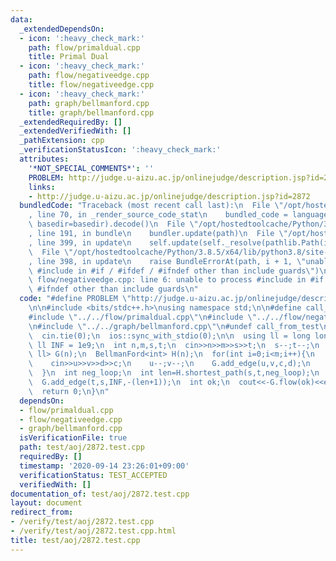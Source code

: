 ```yaml
---
data:
  _extendedDependsOn:
  - icon: ':heavy_check_mark:'
    path: flow/primaldual.cpp
    title: Primal Dual
  - icon: ':heavy_check_mark:'
    path: flow/negativeedge.cpp
    title: flow/negativeedge.cpp
  - icon: ':heavy_check_mark:'
    path: graph/bellmanford.cpp
    title: graph/bellmanford.cpp
  _extendedRequiredBy: []
  _extendedVerifiedWith: []
  _pathExtension: cpp
  _verificationStatusIcon: ':heavy_check_mark:'
  attributes:
    '*NOT_SPECIAL_COMMENTS*': ''
    PROBLEM: http://judge.u-aizu.ac.jp/onlinejudge/description.jsp?id=2872
    links:
    - http://judge.u-aizu.ac.jp/onlinejudge/description.jsp?id=2872
  bundledCode: "Traceback (most recent call last):\n  File \"/opt/hostedtoolcache/Python/3.8.5/x64/lib/python3.8/site-packages/onlinejudge_verify/documentation/build.py\"\
    , line 70, in _render_source_code_stat\n    bundled_code = language.bundle(stat.path,\
    \ basedir=basedir).decode()\n  File \"/opt/hostedtoolcache/Python/3.8.5/x64/lib/python3.8/site-packages/onlinejudge_verify/languages/cplusplus.py\"\
    , line 191, in bundle\n    bundler.update(path)\n  File \"/opt/hostedtoolcache/Python/3.8.5/x64/lib/python3.8/site-packages/onlinejudge_verify/languages/cplusplus_bundle.py\"\
    , line 399, in update\n    self.update(self._resolve(pathlib.Path(included), included_from=path))\n\
    \  File \"/opt/hostedtoolcache/Python/3.8.5/x64/lib/python3.8/site-packages/onlinejudge_verify/languages/cplusplus_bundle.py\"\
    , line 398, in update\n    raise BundleErrorAt(path, i + 1, \"unable to process\
    \ #include in #if / #ifdef / #ifndef other than include guards\")\nonlinejudge_verify.languages.cplusplus_bundle.BundleErrorAt:\
    \ flow/negativeedge.cpp: line 6: unable to process #include in #if / #ifdef /\
    \ #ifndef other than include guards\n"
  code: "#define PROBLEM \"http://judge.u-aizu.ac.jp/onlinejudge/description.jsp?id=2872\"\
    \n\n#include <bits/stdc++.h>\nusing namespace std;\n\n#define call_from_test\n\
    #include \"../../flow/primaldual.cpp\"\n#include \"../../flow/negativeedge.cpp\"\
    \n#include \"../../graph/bellmanford.cpp\"\n#undef call_from_test\n\nsigned main(){\n\
    \  cin.tie(0);\n  ios::sync_with_stdio(0);\n\n  using ll = long long;\n  const\
    \ ll INF = 1e9;\n  int n,m,s,t;\n  cin>>n>>m>>s>>t;\n  s--;t--;\n  NegativeEdge<ll,\
    \ ll> G(n);\n  BellmanFord<int> H(n);\n  for(int i=0;i<m;i++){\n    int u,v,d,c;\n\
    \    cin>>u>>v>>d>>c;\n    u--;v--;\n    G.add_edge(u,v,c,d);\n    H.add_edge(u,v,d);\n\
    \  }\n  int neg_loop;\n  int len=H.shortest_path(s,t,neg_loop);\n  assert(!neg_loop);\n\
    \  G.add_edge(t,s,INF,-(len+1));\n  int ok;\n  cout<<-G.flow(ok)<<endl;\n  assert(ok);\n\
    \  return 0;\n}\n"
  dependsOn:
  - flow/primaldual.cpp
  - flow/negativeedge.cpp
  - graph/bellmanford.cpp
  isVerificationFile: true
  path: test/aoj/2872.test.cpp
  requiredBy: []
  timestamp: '2020-09-14 23:26:01+09:00'
  verificationStatus: TEST_ACCEPTED
  verifiedWith: []
documentation_of: test/aoj/2872.test.cpp
layout: document
redirect_from:
- /verify/test/aoj/2872.test.cpp
- /verify/test/aoj/2872.test.cpp.html
title: test/aoj/2872.test.cpp
---
```

